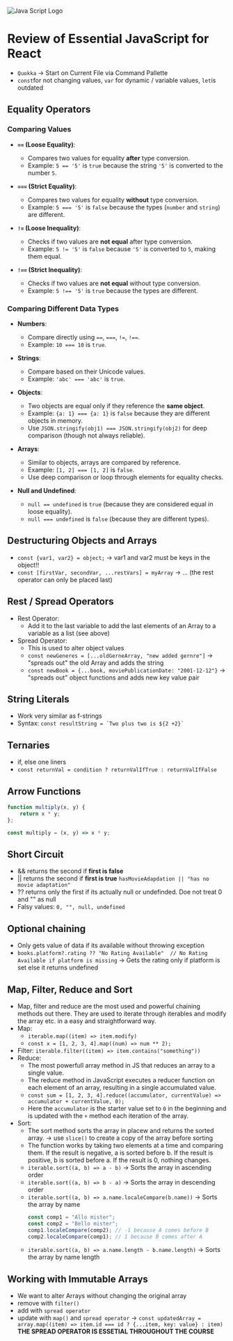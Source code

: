 ![Java Script Logo](https://jbstechinfo.com/wp-content/uploads/2023/08/JavaScript-Symbol.png)

# Review of Essential JavaScript for React
* `Quokka` -> Start on Current File via Command Pallette
* `const`for not changing values, `var` for dynamic / variable values, `let`is outdated

## Equality Operators
### Comparing Values
- **`==` (Loose Equality)**:
  - Compares two values for equality **after** type conversion.
  - Example: `5 == '5'` is `true` because the string `'5'` is converted to the number `5`.

- **`===` (Strict Equality)**:
  - Compares two values for equality **without** type conversion.
  - Example: `5 === '5'` is `false` because the types (`number` and `string`) are different.

- **`!=` (Loose Inequality)**:
  - Checks if two values are **not equal** after type conversion.
  - Example: `5 != '5'` is `false` because `'5'` is converted to `5`, making them equal.

- **`!==` (Strict Inequality)**:
  - Checks if two values are **not equal** without type conversion.
  - Example: `5 !== '5'` is `true` because the types are different.

### Comparing Different Data Types

- **Numbers**:
  - Compare directly using `==`, `===`, `!=`, `!==`.
  - Example: `10 === 10` is `true`.

- **Strings**:
  - Compare based on their Unicode values.
  - Example: `'abc' === 'abc'` is `true`.

- **Objects**:
  - Two objects are equal only if they reference the **same object**.
  - Example: `{a: 1} === {a: 1}` is `false` because they are different objects in memory.
  - Use `JSON.stringify(obj1) === JSON.stringify(obj2)` for deep comparison (though not always reliable).

- **Arrays**:
  - Similar to objects, arrays are compared by reference.
  - Example: `[1, 2] === [1, 2]` is `false`.
  - Use deep comparison or loop through elements for equality checks.

- **Null and Undefined**:
  - `null == undefined` is `true` (because they are considered equal in loose equality).
  - `null === undefined` is `false` (because they are different types).

## Destructuring Objects and Arrays
* `const {var1, var2} = object;` -> var1 and var2 must be keys in the object!!
* `const [firstVar, secondVar, ...restVars] = myArray` -> ... (the rest operator can only be placed last)

## Rest / Spread Operators
* Rest Operator: 
    * Add it to the last variable to add the last elements of an Array to a variable as a list (see above)
* Spread Operator:
    * This is used to alter object values
    * `const newGeneres = [...oldGerneArray, "new added gernre"]` -> "spreads out" the old Array and adds the string
    * `const newBook = {...book, moviePublicationDate: "2001-12-12"}` -> "spreads out" object functions and adds new key value pair

## String Literals
* Work very similar as f-strings 
* Syntax: ```const resultString = `Two plus two is ${2 +2}` ```

## Ternaries
* if,  else one liners
* `const returnVal = condition ? returnValIfTrue : returnValIfFalse`

## Arrow Functions
```javascript
function multiply(x, y) {
    return x * y;
};

const multiply = (x, y) => x * y;
```

## Short Circuit
* && returns the second if **first is false**
* || returns the second if **first is true** `hasMovieAdapdation || "has no movie adaptation"`
* ?? returns only the first if its actually null or undefinded. Doe not treat 0 and "" as null
* Falsy values: `0, "", null, undefined`

## Optional chaining
* Only gets value of data if its available without throwing exception
* `books.platform?.rating ?? "No Rating Available"  // No Rating Available if platform is missing` -> Gets the rating only if platform is set else it returns undefined

## Map, Filter, Reduce and Sort
* Map, filter and reduce are the most used and powerful chaining methods out there. They are used to iterate through iterables and modify the array etc. in a easy and straightforward way.
* Map: 
    * `iterable.map((item) => item.modify)`
    * `const x = [1, 2, 3, 4].map((num) => num ** 2);`
* Filter: `iterable.filter((item) => item.contains("something"))`
* Reduce: 
    * The most powerfull array method in JS that reduces an array to a single value.
    * The reduce method in JavaScript executes a reducer function on each element of an array, resulting in a single accumulated value.
    * `const sum = [1, 2, 3, 4].reduce((accumulator, currentValue) => accumulator + currentValue, 0);`
    * Here the `accumulator` is the starter value set to `0` in the beginning and is updated with the `+` method each iteration of the array.
* Sort: 
    * The sort method sorts the array in placew and returns the sorted array. -> use `slice()` to create a copy of the array before sorting
    * The function works by taking two elements at a time and comparing them. If the result is negative, a is sorted before b. If the result is positive, b is sorted before a. If the result is 0, nothing changes.
    * `iterable.sort((a, b) => a - b)` -> Sorts the array in ascending order
    * `iterable.sort((a, b) => b - a)` -> Sorts the array in descending order
    * `iterable.sort((a, b) => a.name.localeCompare(b.name))` -> Sorts the array by name 
        ```javascript
        const comp1 = "Allo mister";
        const comp2 = "Bello mister";
        comp1.localeCompare(comp2); // -1 because A comes before B
        comp2.localeCompare(comp1); // 1 because B comes after A
        ```
    * `iterable.sort((a, b) => a.name.length - b.name.length)` -> Sorts the array by name length

## Working with Immutable Arrays
* We want to alter Arrays without changing the original array
* remove with `filter()`
* add with `spread operator`
* update with `map()` and `spread operator` -> `const updatedArray = array.map((item) => item.id === id ? {...item, key: value} : item)` **THE SPREAD OPERATOR IS ESSETIAL THROUGHOUT THE COURSE**
